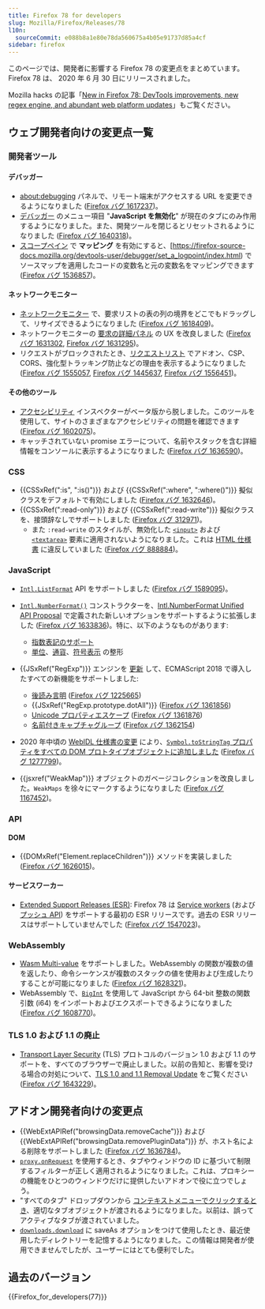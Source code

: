 ```yaml
---
title: Firefox 78 for developers
slug: Mozilla/Firefox/Releases/78
l10n:
  sourceCommit: e088b8a1e80e78da560675a4b05e91737d85a4cf
sidebar: firefox
---
```


このページでは、開発者に影響する Firefox 78 の変更点をまとめています。Firefox 78 は、 2020 年 6 月 30 日にリリースされました。

Mozilla hacks の記事「[New in Firefox 78: DevTools improvements, new regex engine, and abundant web platform updates](https://hacks.mozilla.org/2020/06/new-in-firefox-78/)」もご覧ください。

## ウェブ開発者向けの変更点一覧

### 開発者ツール

#### デバッガー

- [about:debugging](https://firefox-source-docs.mozilla.org/devtools-user/about_colon_debugging/index.html#connecting-to-a-remote-device) パネルで、リモート端末がアクセスする URL を変更できるようになりました ([Firefox バグ 1617237](https://bugzil.la/1617237))。
- [デバッガー](https://firefox-source-docs.mozilla.org/devtools-user/debugger/ui_tour/index.html) のメニュー項目 "**JavaScript を無効化**" が現在のタブにのみ作用するようになりました。また、開発ツールを閉じるとリセットされるようになりました ([Firefox バグ 1640318](https://bugzil.la/1640318))。
- [スコープペイン](https://firefox-source-docs.mozilla.org/devtools-user/debugger/ui_tour/index.html#scopes) で **マッピング** を有効にすると、[https://firefox-source-docs.mozilla.org/devtools-user/debugger/set_a_logpoint/index.html) でソースマップを適用したコードの変数名と元の変数名をマッピングできます ([Firefox バグ 1536857](https://bugzil.la/1536857))。

#### ネットワークモニター

- [ネットワークモニター](https://firefox-source-docs.mozilla.org/devtools-user/network_monitor/request_list/index.html#network-request-columns) で、要求リストの表の列の境界をどこでもドラッグして、リサイズできるようになりました ([Firefox バグ 1618409](https://bugzil.la/1618409))。
- ネットワークモニターの [要求の詳細パネル](https://firefox-source-docs.mozilla.org/devtools-user/network_monitor/request_details/index.html) の UX を改良しました ([Firefox バグ 1631302](https://bugzil.la/1631302), [Firefox バグ 1631295](https://bugzil.la/1631295))。
- リクエストがブロックされたとき、[リクエストリスト](https://firefox-source-docs.mozilla.org/devtools-user/network_monitor/request_list/index.html) でアドオン、CSP、CORS、強化型トラッキング防止などの理由を表示するようになりました ([Firefox バグ 1555057](https://bugzil.la/1555057), [Firefox バグ 1445637](https://bugzil.la/1445637), [Firefox バグ 1556451](https://bugzil.la/1556451))。

#### その他のツール

- [アクセシビリティ](https://firefox-source-docs.mozilla.org/devtools-user/accessibility_inspector/index.html) インスペクターがベータ版から脱しました。このツールを使用して、サイトのさまざまなアクセシビリティの問題を確認できます ([Firefox バグ 1602075](https://bugzil.la/1602075))。
- キャッチされていない promise エラーについて、名前やスタックを含む詳細情報をコンソールに表示するようになりました ([Firefox バグ 1636590](https://bugzil.la/1636590))。

### CSS

- {{CSSxRef(":is", ":is()")}} および {{CSSxRef(":where", ":where()")}} 擬似クラスをデフォルトで有効にしました ([Firefox バグ 1632646](https://bugzil.la/1632646))。
- {{CSSxRef(":read-only")}} および {{CSSxRef(":read-write")}} 擬似クラスを、接頭辞なしでサポートしました ([Firefox バグ 312971](https://bugzil.la/312971))。
  - また `:read-write` のスタイルが、無効化した [`<input>`](/ja/docs/Web/HTML/Reference/Elements/input) および [`<textarea>`](/ja/docs/Web/HTML/Reference/Elements/textarea) 要素に適用されないようになりました。これは [HTML 仕様書](https://html.spec.whatwg.org/multipage/semantics-other.html#selector-read-write) に違反していました ([Firefox バグ 888884](https://bugzil.la/888884))。

### JavaScript

- [`Intl.ListFormat`](/ja/docs/Web/JavaScript/Reference/Global_Objects/Intl/ListFormat) API をサポートしました ([Firefox バグ 1589095](https://bugzil.la/1589095))。
- [`Intl.NumberFormat()`](/ja/docs/Web/JavaScript/Reference/Global_Objects/Intl/NumberFormat/NumberFormat) コンストラクターを、[Intl.NumberFormat Unified API Proposal](https://github.com/tc39/proposal-unified-intl-numberformat) で定義された新しいオプションをサポートするように拡張しました ([Firefox バグ 1633836](https://bugzil.la/1633836))。特に、以下のようなものがあります:
  - [指数表記のサポート](/ja/docs/Web/JavaScript/Reference/Global_Objects/Intl/NumberFormat/NumberFormat#scientific_engineering_or_compact_notations)
  - [単位](/ja/docs/Web/JavaScript/Reference/Global_Objects/Intl/NumberFormat/NumberFormat#unit_formatting)、[通貨](/ja/docs/Web/JavaScript/Reference/Global_Objects/Intl/NumberFormat/NumberFormat#currency_formatting)、[符号表示](/ja/docs/Web/JavaScript/Reference/Global_Objects/Intl/NumberFormat/NumberFormat#displaying_signs) の整形

- {{JSxRef("RegExp")}} エンジンを [更新](https://hacks.mozilla.org/2020/06/a-new-regexp-engine-in-spidermonkey/) して、ECMAScript 2018 で導入したすべての新機能をサポートしました:
  - [後読み言明](/ja/docs/Web/JavaScript/Guide/Regular_expressions/Assertions) ([Firefox バグ 1225665](https://bugzil.la/1225665))
  - {{JSxRef("RegExp.prototype.dotAll")}} ([Firefox バグ 1361856](https://bugzil.la/1361856))
  - [Unicode プロパティエスケープ](/ja/docs/Web/JavaScript/Reference/Regular_expressions/Unicode_character_class_escape) ([Firefox バグ 1361876](https://bugzil.la/1361876))
  - [名前付きキャプチャグループ](/ja/docs/Web/JavaScript/Guide/Regular_expressions/Groups_and_backreferences) ([Firefox バグ 1362154](https://bugzil.la/1362154))

- 2020 年中頃の [WebIDL 仕様書の変更](https://github.com/whatwg/webidl/pull/357) により、[`Symbol.toStringTag` プロパティをすべての DOM プロトタイプオブジェクトに追加しました](/ja/docs/Web/JavaScript/Reference/Global_Objects/Symbol/toStringTag#tostringtag_available_on_all_dom_prototype_objects) ([Firefox バグ 1277799](https://bugzil.la/1277799))。
- {{jsxref("WeakMap")}} オブジェクトのガベージコレクションを改良しました。`WeakMaps` を徐々にマークするようになりました ([Firefox バグ 1167452](https://bugzil.la/1167452))。

### API

#### DOM

- {{DOMxRef("Element.replaceChildren")}} メソッドを実装しました ([Firefox バグ 1626015](https://bugzil.la/1626015))。

#### サービスワーカー

- [Extended Support Releases (ESR)](https://www.mozilla.org/firefox/organizations/): Firefox 78 は [Service workers](/ja/docs/Web/API/Service_Worker_API) (および [プッシュ API](/ja/docs/Web/API/Push_API)) をサポートする最初の ESR リリースです。過去の ESR リリースはサポートしていませんでした ([Firefox バグ 1547023](https://bugzil.la/1547023))。

### WebAssembly

- [Wasm Multi-value](https://hacks.mozilla.org/2019/11/multi-value-all-the-wasm/) をサポートしました。WebAssembly の関数が複数の値を返したり、命令シーケンスが複数のスタックの値を使用および生成したりすることが可能になりました ([Firefox バグ 1628321](https://bugzil.la/1628321))。
- WebAssembly で、[`BigInt`](/ja/docs/Web/JavaScript/Reference/Global_Objects/BigInt) を使用して JavaScript から 64-bit 整数の関数引数 (i64) をインポートおよびエクスポートできるようになりました ([Firefox バグ 1608770](https://bugzil.la/1608770))。

### TLS 1.0 および 1.1 の廃止

- [Transport Layer Security](/ja/docs/Web/Security/Transport_Layer_Security) (TLS) プロトコルのバージョン 1.0 および 1.1 のサポートを、すべてのブラウザーで廃止しました。以前の告知と、影響を受ける場合の対処について、[TLS 1.0 and 1.1 Removal Update](https://hacks.mozilla.org/2019/05/tls-1-0-and-1-1-removal-update/) をご覧ください ([Firefox バグ 1643229](https://bugzil.la/1643229))。

## アドオン開発者向けの変更点

- {{WebExtAPIRef("browsingData.removeCache")}} および {{WebExtAPIRef("browsingData.removePluginData")}} が、ホスト名による削除をサポートしました ([Firefox バグ 1636784](https://bugzil.la/1636784))。
- [`proxy.onRequest`](/ja/docs/Mozilla/Add-ons/WebExtensions/API/proxy/onRequest) を使用するとき、タブやウィンドウの ID に基づいて制限するフィルターが正しく適用されるようになりました。これは、プロキシーの機能をひとつのウィンドウだけに提供したいアドオンで役に立つでしょう。
- "すべてのタブ" ドロップダウンから [コンテキストメニューでクリックするとき](/ja/docs/Mozilla/Add-ons/WebExtensions/API/menus/onClicked)、適切なタブオブジェクトが渡されるようになりました。以前は、誤ってアクティブなタブが渡されていました。
- [`downloads.download`](/ja/docs/Mozilla/Add-ons/WebExtensions/API/downloads/download) に saveAs オプションをつけて使用したとき、最近使用したディレクトリーを記憶するようになりました。この情報は開発者が使用できませんでしたが、ユーザーにはとても便利でした。

## 過去のバージョン

{{Firefox_for_developers(77)}}
